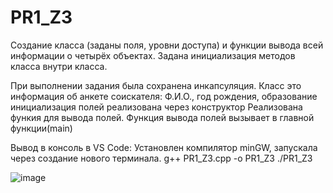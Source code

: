 # PR1_Z3
Создание класса (заданы поля, уровни доступа) и функции вывода всей информации о четырёх объектах. Задана инициализация методов класса внутри класса. 

При выполнении задания была сохранена инкапсуляция.
Класс это информация об анкете соискателя: Ф.И.О., год рождения, образование
инициализация полей реализована через конструктор
Реализована функия для вывода полей. 
Функция вывода полей вызывает в главной функции(main) 

Вывод в консоль в VS Code:
Установлен компилятор minGW, запускала через создание нового терминала. 
g++ PR1_Z3.cpp -o PR1_Z3 
./PR1_Z3

![image](https://github.com/user-attachments/assets/c335f9b7-5050-4734-802c-ab5f715ca0ed)


